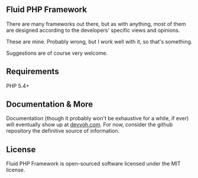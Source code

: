 ## Fluid PHP Framework

There are many frameworks out there, but as with anything, most of them are designed according to the developers' specific views and opinions.

These are mine. Probably wrong, but I work well with it, so that's something.

Suggestions are of course very welcome.

## Requirements

PHP 5.4+

## Documentation & More

Documentation (though it probably won't be exhaustive for a while, if ever) will eventually show up at [devvoh.com](http://devvoh.com). For now, consider the github repository the definitive source of information.

## License

Fluid PHP Framework is open-sourced software licensed under the MIT license.
